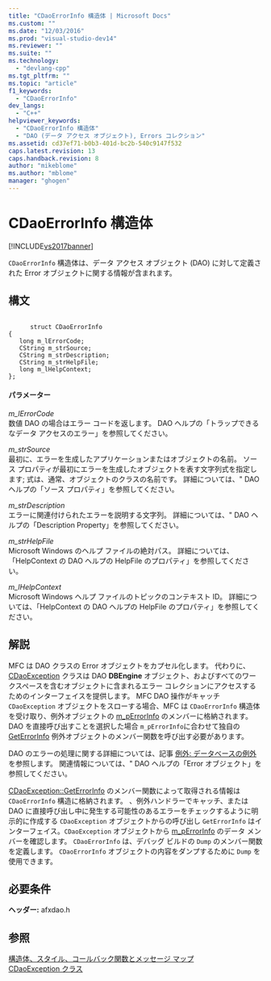 ```yaml
---
title: "CDaoErrorInfo 構造体 | Microsoft Docs"
ms.custom: ""
ms.date: "12/03/2016"
ms.prod: "visual-studio-dev14"
ms.reviewer: ""
ms.suite: ""
ms.technology: 
  - "devlang-cpp"
ms.tgt_pltfrm: ""
ms.topic: "article"
f1_keywords: 
  - "CDaoErrorInfo"
dev_langs: 
  - "C++"
helpviewer_keywords: 
  - "CDaoErrorInfo 構造体"
  - "DAO (データ アクセス オブジェクト), Errors コレクション"
ms.assetid: cd37ef71-b0b3-401d-bc2b-540c9147f532
caps.latest.revision: 13
caps.handback.revision: 8
author: "mikeblome"
ms.author: "mblome"
manager: "ghogen"
---
```

# CDaoErrorInfo 構造体
[!INCLUDE[vs2017banner](../../assembler/inline/includes/vs2017banner.md)]

`CDaoErrorInfo` 構造体は、データ アクセス オブジェクト \(DAO\) に対して定義された Error オブジェクトに関する情報が含まれます。  
  
## 構文  
  
```  
  
      struct CDaoErrorInfo  
{  
   long m_lErrorCode;  
   CString m_strSource;  
   CString m_strDescription;  
   CString m_strHelpFile;  
   long m_lHelpContext;  
};  
```  
  
#### パラメーター  
 *m\_lErrorCode*  
 数値 DAO の場合はエラー コードを返します。  DAO ヘルプの「トラップできるなデータ アクセスのエラー」を参照してください。  
  
 *m\_strSource*  
 最初に、エラーを生成したアプリケーションまたはオブジェクトの名前。  ソース プロパティが最初にエラーを生成したオブジェクトを表す文字列式を指定します; 式は、通常、オブジェクトのクラスの名前です。  詳細については、" DAO ヘルプの「ソース プロパティ」を参照してください。  
  
 *m\_strDescription*  
 エラーに関連付けられたエラーを説明する文字列。  詳細については、" DAO ヘルプの「Description Property」を参照してください。  
  
 *m\_strHelpFile*  
 Microsoft Windows のヘルプ ファイルの絶対パス。  詳細については、「HelpContext の DAO ヘルプの HelpFile のプロパティ」を参照してください。  
  
 *m\_lHelpContext*  
 Microsoft Windows ヘルプ ファイルのトピックのコンテキスト ID。  詳細については、「HelpContext の DAO ヘルプの HelpFile のプロパティ」を参照してください。  
  
## 解説  
 MFC は DAO クラスの Error オブジェクトをカプセル化します。  代わりに、[CDaoException](../../mfc/reference/cdaoexception-class.md) クラスは DAO **DBEngine** オブジェクト、およびすべてのワークスペースを含むオブジェクトに含まれるエラー コレクションにアクセスするためのインターフェイスを提供します。  MFC DAO 操作がキャッチ `CDaoException` オブジェクトをスローする場合、MFC は `CDaoErrorInfo` 構造体を受け取り、例外オブジェクトの [m\_pErrorInfo](../Topic/CDaoException::m_pErrorInfo.md) のメンバーに格納されます。DAO を直接呼び出すことを選択した場合 `m_pErrorInfo`に合わせて独自の [GetErrorInfo](../Topic/CDaoException::GetErrorInfo.md) 例外オブジェクトのメンバー関数を呼び出す必要があります。  
  
 DAO のエラーの処理に関する詳細については、記事 [例外: データベースの例外](../../mfc/exceptions-database-exceptions.md)を参照します。  関連情報については、" DAO ヘルプの「Error オブジェクト」を参照してください。  
  
 [CDaoException::GetErrorInfo](../Topic/CDaoException::GetErrorInfo.md) のメンバー関数によって取得される情報は `CDaoErrorInfo` 構造に格納されます。  、例外ハンドラーでキャッチ、または DAO に直接呼び出し中に発生する可能性のあるエラーをチェックするように明示的に作成する `CDaoException` オブジェクトからの呼び出し `GetErrorInfo` はインターフェイス。`CDaoException` オブジェクトから [m\_pErrorInfo](../Topic/CDaoException::m_pErrorInfo.md) のデータ メンバーを確認します。  `CDaoErrorInfo` は、デバッグ ビルドの `Dump` のメンバー関数を定義します。  `CDaoErrorInfo` オブジェクトの内容をダンプするために `Dump` を使用できます。  
  
## 必要条件  
 **ヘッダー:** afxdao.h  
  
## 参照  
 [構造体、スタイル、コールバック関数とメッセージ マップ](../../mfc/reference/structures-styles-callbacks-and-message-maps.md)   
 [CDaoException クラス](../../mfc/reference/cdaoexception-class.md)